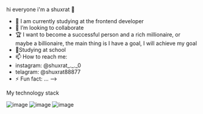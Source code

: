 hi everyone i'm a shuxrat 👋

- 🌱 I am currently studying at the frontend developer
- 👯 I’m looking to collaborate 
- 🏆 
I want to become a successful person and a rich millionaire, or maybe a billionaire, the main thing is I have a goal, I will achieve my goal
- 🏫Studying at school
- 📫 How to reach me:
-  instagram: @shuxrat_._._0
-  telagram: @shuxrat88877
- ⚡ Fun fact: ...
-->

My technology stack

![image](https://user-images.githubusercontent.com/117638741/235368481-c36256e8-4dfe-42e6-962b-7f7e46221266.png)
![image](https://user-images.githubusercontent.com/117638741/235368494-0c60966b-6105-4966-9527-cc0af75a9395.png)
![image](https://user-images.githubusercontent.com/117638741/235368501-5ac86e2c-7c8f-4dfb-92fc-f0ad36563e15.png)
